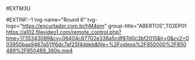#EXTM3U
 
#EXTINF:-1 tvg-name="Round 6" tvg-logo="https://encurtador.com.br/hM4pm" group-title="ABERTOS",T02EP01
https://a102.filevideo1.com/remote_control.php?time=1735343089&cv=06404c87702e336a5cdf87d0c3bf2015&lr=0&cv2=003950baa9467a511f6dc7af25f4ddeb&file=%2Fvideos%2F850000%2F850489%2F850489_360p.mp4
